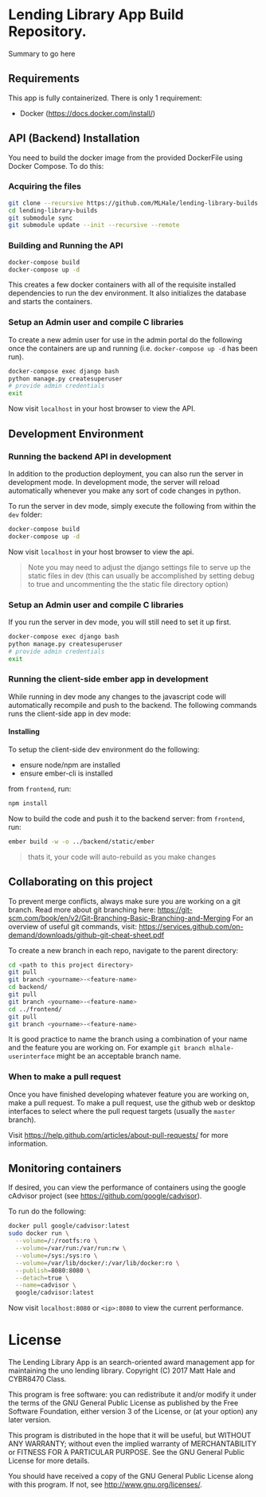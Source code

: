 # Lending Library App Build Repository.
Summary to go here

## Requirements
This app is fully containerized. There is only 1 requirement:
* Docker (https://docs.docker.com/install/)

## API (Backend) Installation
You need to build the docker image from the provided DockerFile using Docker Compose. To do this:

### Acquiring the files
```bash
git clone --recursive https://github.com/MLHale/lending-library-builds.git
cd lending-library-builds
git submodule sync
git submodule update --init --recursive --remote
```

### Building and Running the API
```bash
docker-compose build
docker-compose up -d
```

This creates a few docker containers with all of the requisite installed dependencies to run the dev environment. It also initializes the database and starts the containers.

### Setup an Admin user and compile C libraries
To create a new admin user for use in the admin portal do the following once the containers are up and running (i.e. `docker-compose up -d` has been run).

```bash
docker-compose exec django bash
python manage.py createsuperuser
# provide admin credentials
exit
```

Now visit `localhost` in your host browser to view the API.

## Development Environment
### Running the backend API in development
In addition to the production deployment, you can also run the server in development mode. In development mode, the server will reload automatically whenever you make any sort of code changes in python.

To run the server in dev mode, simply execute the following from within the `dev` folder:

```bash
docker-compose build
docker-compose up -d
```
Now visit `localhost` in your host browser to view the api.
> Note you may need to adjust the django settings file to serve up the static files in dev (this can usually be accomplished by setting debug to true and uncommenting the the static file directory option)

### Setup an Admin user and compile C libraries
If you run the server in dev mode, you will still need to set it up first.

```bash
docker-compose exec django bash
python manage.py createsuperuser
# provide admin credentials
exit
```

### Running the client-side ember app in development
While running in dev mode any changes to the javascript code will automatically recompile and push to the backend. The following commands runs the client-side app in dev mode:

#### Installing
To setup the client-side dev environment do the following:

* ensure node/npm are installed
* ensure ember-cli is installed

from `frontend`, run:
```bash
npm install
```
Now to build the code and push it to the backend server:
from `frontend`, run:
```bash
ember build -w -o ../backend/static/ember
```
> thats it, your code will auto-rebuild as you make changes


## Collaborating on this project
To prevent merge conflicts, always make sure you are working on a git branch. Read more about git branching here: https://git-scm.com/book/en/v2/Git-Branching-Basic-Branching-and-Merging
For an overview of useful git commands, visit: https://services.github.com/on-demand/downloads/github-git-cheat-sheet.pdf

To create a new branch in each repo, navigate to the parent directory:
```bash
cd <path to this project directory>
git pull
git branch <yourname>-<feature-name>
cd backend/
git pull
git branch <yourname>-<feature-name>
cd ../frontend/
git pull
git branch <yourname>-<feature-name>
```
It is good practice to name the branch using a combination of your name and the feature you are working on. For example ```git branch mlhale-userinterface``` might be an acceptable branch name.

### When to make a pull request
Once you have finished developing whatever feature you are working on, make a pull request. To make a pull request, use the github web or desktop interfaces to select where the pull request targets (usually the ```master``` branch).

Visit https://help.github.com/articles/about-pull-requests/ for more information.

## Monitoring containers
If desired, you can view the performance of containers using the google cAdvisor project (see https://github.com/google/cadvisor).

To run do the following:
```bash
docker pull google/cadvisor:latest
sudo docker run \
  --volume=/:/rootfs:ro \
  --volume=/var/run:/var/run:rw \
  --volume=/sys:/sys:ro \
  --volume=/var/lib/docker/:/var/lib/docker:ro \
  --publish=8080:8080 \
  --detach=true \
  --name=cadvisor \
  google/cadvisor:latest
```

Now visit ```localhost:8080``` or ```<ip>:8080``` to view the current performance.

# License
The Lending Library App is an search-oriented award management app for maintaining the uno lending library.
Copyright (C) 2017  Matt Hale and CYBR8470 Class.

This program is free software: you can redistribute it and/or modify
it under the terms of the GNU General Public License as published by
the Free Software Foundation, either version 3 of the License, or
(at your option) any later version.

This program is distributed in the hope that it will be useful,
but WITHOUT ANY WARRANTY; without even the implied warranty of
MERCHANTABILITY or FITNESS FOR A PARTICULAR PURPOSE.  See the
GNU General Public License for more details.

You should have received a copy of the GNU General Public License
along with this program.  If not, see <http://www.gnu.org/licenses/>.
